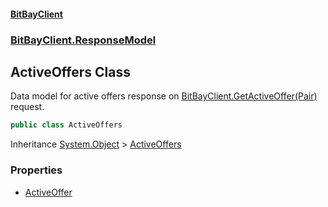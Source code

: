 #### [BitBayClient](./index.md 'index')
### [BitBayClient.ResponseModel](./BitBayClient-ResponseModel.md 'BitBayClient.ResponseModel')
## ActiveOffers Class
Data model for active offers response on [BitBayClient.GetActiveOffer(Pair)](https://docs.microsoft.com/en-us/dotnet/api/BitBayClient.GetActiveOffer#BitBayClient_GetActiveOffer_Pair_ 'BitBayClient.GetActiveOffer(Pair)') request.  
```csharp
public class ActiveOffers
```
Inheritance [System.Object](https://docs.microsoft.com/en-us/dotnet/api/System.Object 'System.Object') &gt; [ActiveOffers](./BitBayClient-ResponseModel-ActiveOffers.md 'BitBayClient.ResponseModel.ActiveOffers')  
### Properties
- [ActiveOffer](./BitBayClient-ResponseModel-ActiveOffers-ActiveOffer.md 'BitBayClient.ResponseModel.ActiveOffers.ActiveOffer')
